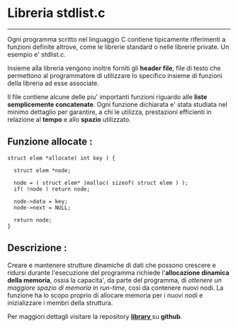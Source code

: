 Libreria stdlist.c
===================

----------

Ogni programma scritto nel linguaggio C contiene tipicamente
riferimenti a funzioni definite altrove, come le librerie standard
o nelle librerie private. Un esempio e' stdlist.c.

Insieme alla libreria vengono inoltre forniti gli **header 
file**, file di testo che permettono al programmatore di utilizzare 
lo specifico insieme di funzioni della libreria ad esse associate.

Il file contiene alcune delle piu' importanti funzioni riguardo
alle **liste semplicemente concatenate**. Ogni funzione dichiarata e' 
stata studiata nel minimo dettaglio per garantire, a chi le utilizza, 
prestazioni efficienti in relazione al **tempo** e allo **spazio** utilizzato.


Funzione allocate :
----------


```
struct elem *allocate( int key ) {

  struct elem *node;

  node = ( struct elem* )malloc( sizeof( struct elem ) );
  if( !node ) return node;

  node->data = key;
  node->next = NULL;

  return node;
}
```
Descrizione :
----------

Creare e mantenere strutture dinamiche di dati che possono crescere e ridursi durante
l'esecuzione del programma richiede l'**allocazione dinamica della memoria**, ossia la 
capacita', da parte del programma, di _ottenere un maggiore spazio di memoria in run-time_,
così da contenere nuovi nodi. 
La funzione ha lo scopo proprio di allocare memoria per i nuovi nodi e inizializzare i membri
della struttura.

 Per maggiori dettagli visitare la repository **[ library ]( https://github.com/GiandomenicoIameo/library )** su **github**.
